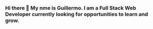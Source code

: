 ### Hi there 👋 My nme is Guillermo. I am a Full Stack Web Developer currently looking for opportunities to learn and grow.

<!--
**galfarotolon/galfarotolon** is a ✨ _special_ ✨ repository because its `README.md` (this file) appears on your GitHub profile.

- ⚙️ Technologies I normally work with include HTML5, CSS3, JavaScript ES6, React, Context API, Node, Express, Knex, Python and SQL. 
- ⏭️ Next Technologies I am looking forward  to learn are React Query, Firebase, Redux, and Go.
- 💻 I’m currently working on a group project that allows users to compare several aspects of a city such as average housing prices, weather throughout the year, and job outcomes across major cities in the United States. 
- 👯 I’m looking to collaborate on any opportunity to expand my knowledge of Python, JavaScript, NodeJs, Express, Postgres, ReactJs, GraphQL, and Apollo.
- 📖 I’m currently learning PostgreSQL, Okta Authentication. 
- 😄 I’m passionate about Full Stack development and really enjoy working on all aspects of a project from start to finish. My interest mostly lies in the Front End and React, but doing the Back End is something I really enjoy too.

-->
